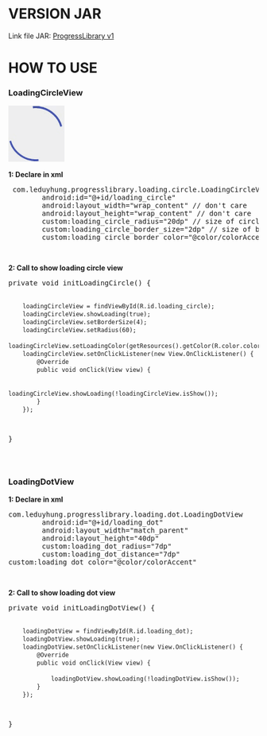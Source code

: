 # VERSION JAR
Link file JAR: <a href="https://github.com/all-my-library/MyProgress/tree/master/library/myjar_v1" title="">ProgressLibrary v1</a>
# HOW TO USE
<h3>LoadingCircleView</h3>
<img src="https://github.com/all-my-library/MyProgress/blob/master/art/loading_circle.gif"></a>
<p><b>1: Declare in xml</b></p>
<pre> com.leduyhung.progresslibrary.loading.circle.LoadingCircleView
        android:id="@+id/loading_circle"
        android:layout_width="wrap_content" // don't care
        android:layout_height="wrap_content" // don't care
        custom:loading_circle_radius="20dp" // size of circle
        custom:loading_circle_border_size="2dp" // size of border loading
        custom:loading_circle_border_color="@color/colorAccent" // color border
</pre>
<br/>
<p><b>2: Call to show loading circle view</b></p>
<pre>
private void initLoadingCircle() {

        loadingCircleView = findViewById(R.id.loading_circle);
        loadingCircleView.showLoading(true);
        loadingCircleView.setBorderSize(4);
        loadingCircleView.setRadius(60);
        loadingCircleView.setLoadingColor(getResources().getColor(R.color.colorPrimary));
        loadingCircleView.setOnClickListener(new View.OnClickListener() {
            @Override
            public void onClick(View view) {

                loadingCircleView.showLoading(!loadingCircleView.isShow());
            }
        });
}
</pre>
<br/>
<h3>LoadingDotView</h3>
<p><b>1: Declare in xml</b></p>
<pre>
com.leduyhung.progresslibrary.loading.dot.LoadingDotView
        android:id="@+id/loading_dot"
        android:layout_width="match_parent"
        android:layout_height="40dp"
        custom:loading_dot_radius="7dp"
        custom:loading_dot_distance="7dp"
custom:loading_dot_color="@color/colorAccent"
</pre>
<br/>
<p><b>2: Call to show loading dot view</b></p>
<pre>
private void initLoadingDotView() {

        loadingDotView = findViewById(R.id.loading_dot);
        loadingDotView.showLoading(true);
        loadingDotView.setOnClickListener(new View.OnClickListener() {
            @Override
            public void onClick(View view) {

                loadingDotView.showLoading(!loadingDotView.isShow());
            }
        });
}
</pre>
